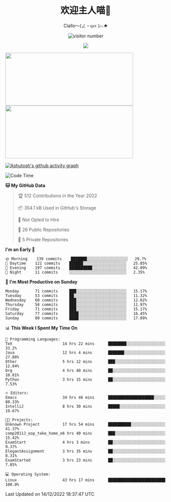<div align="center">
  <h1>欢迎主人喵👋</h1>
  <p>Ciallo～(∠・ω< )⌒★</p>
</div>

<p align="center">
  <img src="https://count.getloli.com/get/@Ziqi-Yang?theme=rule34" alt="visitor number" />
</p>

<p align="center">
  <img src="https://skillicons.dev/icons?i=go,java,js,sass,py,godot,flutter,linux,emacs" />
</p>

<a href="https://github.com/Ziqi-Yang?tab=repositories">
   <img height="165" width="400" src="https://github-readme-stats.vercel.app/api?username=Ziqi-Yang&show_icons=true&include_all_commits=true&hide_border=true" />
  <img height="165" width="400" src="https://svg-banners.vercel.app/api?type=luminance&text1=Be%20Fantastic🌞&width=400&height=165" />
</a>


[![Ashutosh's github activity graph](https://github-readme-activity-graph.cyclic.app/graph?username=Ziqi-Yang&theme=github)](https://github.com/ashutosh00710/github-readme-activity-graph)

<!--START_SECTION:waka-->
![Code Time](http://img.shields.io/badge/Code%20Time-241%20hrs%2016%20mins-blue)

**🐱 My GitHub Data** 

> 🏆 512 Contributions in the Year 2022
 > 
> 📦 354.1 kB Used in GitHub's Storage 
 > 
> 🚫 Not Opted to Hire
 > 
> 📜 26 Public Repositories 
 > 
> 🔑 5 Private Repositories  
 > 
**I'm an Early 🐤** 

```text
🌞 Morning    139 commits    ███████░░░░░░░░░░░░░░░░░░   29.7% 
🌆 Daytime    121 commits    ██████░░░░░░░░░░░░░░░░░░░   25.85% 
🌃 Evening    197 commits    ██████████░░░░░░░░░░░░░░░   42.09% 
🌙 Night      11 commits     ░░░░░░░░░░░░░░░░░░░░░░░░░   2.35%

```
📅 **I'm Most Productive on Sunday** 

```text
Monday       71 commits     ███░░░░░░░░░░░░░░░░░░░░░░   15.17% 
Tuesday      53 commits     ██░░░░░░░░░░░░░░░░░░░░░░░   11.32% 
Wednesday    60 commits     ███░░░░░░░░░░░░░░░░░░░░░░   12.82% 
Thursday     56 commits     ███░░░░░░░░░░░░░░░░░░░░░░   11.97% 
Friday       71 commits     ███░░░░░░░░░░░░░░░░░░░░░░   15.17% 
Saturday     77 commits     ████░░░░░░░░░░░░░░░░░░░░░   16.45% 
Sunday       80 commits     ████░░░░░░░░░░░░░░░░░░░░░   17.09%

```


📊 **This Week I Spent My Time On** 

```text
💬 Programming Languages: 
TeX                      14 hrs 22 mins      ████████░░░░░░░░░░░░░░░░░   33.2% 
Java                     12 hrs 4 mins       ███████░░░░░░░░░░░░░░░░░░   27.88% 
Other                    5 hrs 12 mins       ███░░░░░░░░░░░░░░░░░░░░░░   12.04% 
Org                      4 hrs 40 mins       ██░░░░░░░░░░░░░░░░░░░░░░░   10.81% 
Python                   3 hrs 15 mins       ██░░░░░░░░░░░░░░░░░░░░░░░   7.53%

🔥 Editors: 
Emacs                    34 hrs 46 mins      ████████████████████░░░░░   80.33% 
IntelliJ                 8 hrs 30 mins       █████░░░░░░░░░░░░░░░░░░░░   19.67%

🐱‍💻 Projects: 
Unknown Project          17 hrs 54 mins      ██████████░░░░░░░░░░░░░░░   41.37% 
comp2011J_oop_take_home_e6 hrs 40 mins       ███░░░░░░░░░░░░░░░░░░░░░░   15.42% 
ExamStart                4 hrs 3 mins        ██░░░░░░░░░░░░░░░░░░░░░░░   9.37% 
ElegantAssignment        3 hrs 35 mins       ██░░░░░░░░░░░░░░░░░░░░░░░   8.31% 
ExamStarted              3 hrs 23 mins       ██░░░░░░░░░░░░░░░░░░░░░░░   7.85%

💻 Operating System: 
Linux                    43 hrs 17 mins      █████████████████████████   100.0%

```


 Last Updated on 14/12/2022 18:37:47 UTC
<!--END_SECTION:waka-->
